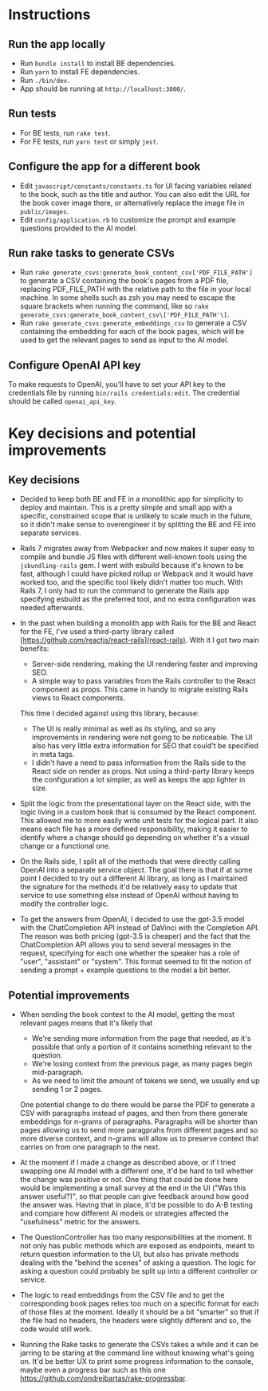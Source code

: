 # Instructions

## Run the app locally

- Run `bundle install` to install BE dependencies.
- Run `yarn` to install FE dependencies.
- Run `./bin/dev`.
- App should be running at `http://localhost:3000/`.

## Run tests

- For BE tests, run `rake test`.
- For FE tests, run `yarn test` or simply `jest`.

## Configure the app for a different book

- Edit `javascript/constants/constants.ts` for UI facing variables related to the book, such as the title and author. You can also edit the URL for the book cover image there, or alternatively replace the image file in `public/images`.
- Edit `config/application.rb` to customize the prompt and example questions provided to the AI model.

## Run rake tasks to generate CSVs

- Run `rake generate_csvs:generate_book_content_csv['PDF_FILE_PATH']` to generate a CSV containing the book's pages from a PDF file, replacing PDF_FILE_PATH with the relative path to the file in your local machine. In some shells such as zsh you may need to escape the square brackets when running the command, like so
  `rake generate_csvs:generate_book_content_csv\['PDF_FILE_PATH'\]`.
- Run `rake generate_csvs:generate_embeddings_csv` to generate a CSV containing the embedding for each of the book pages, which will be used to get the relevant pages to send as input to the AI model.

## Configure OpenAI API key

To make requests to OpenAI, you'll have to set your API key to the credentials file by running `bin/rails credentials:edit`. The credential should be called `openai_api_key`.

# Key decisions and potential improvements

## Key decisions

- Decided to keep both BE and FE in a monolithic app for simplicity to deploy and maintain. This is a pretty simple and small app with a specific, constrained scope that is unlikely to scale much in the future, so it didn't make sense to overengineer it by splitting the BE and FE into separate services.
- Rails 7 migrates away from Webpacker and now makes it super easy to compile and bundle JS files with different well-known tools using the `jsbundling-rails` gem. I went with esbuild because it's known to be fast, although I could have picked rollup or Webpack and it would have worked too, and the specific tool likely didn't matter too much. With Rails 7, I only had to run the command to generate the Rails app specifying esbuild as the preferred tool, and no extra configuration was needed afterwards.
- In the past when building a monolith app with Rails for the BE and React for the FE, I've used a third-party library called [https://github.com/reactjs/react-rails](react-rails). With it I got two main benefits:
    - Server-side rendering, making the UI rendering faster and improving SEO.
    - A simple way to pass variables from the Rails controller to the React component as props. This came in handy to migrate existing Rails views to React components.

  This time I decided against using this library, because:
    - The UI is really minimal as well as its styling, and so any improvements in rendering were not going to be noticeable. The UI also has very little extra information for SEO that could't be specified in meta tags.
    - I didn't have a need to pass information from the Rails side to the React side on render as props.
  Not using a third-party library keeps the configuration a lot simpler, as well as keeps the app lighter in size.

- Split the logic from the presentational layer on the React side, with the logic living in a custom hook that is consumed by the React component. This allowed me to more easily write unit tests for the logical part. It also means each file has a more defined responsibility, making it easier to identify where a change should go depending on whether it's a visual change or a functional one.
- On the Rails side, I split all of the methods that were directly calling OpenAI into a separate service object. The goal there is that if at some point I decided to try out a different AI library, as long as I maintained the signature for the methods it'd be relatively easy to update that service to use something else instead of OpenAI without having to modify the controller logic.
- To get the answers from OpenAI, I decided to use the gpt-3.5 model with the ChatCompletion API instead of DaVinci with the Completion API. The reason was both pricing (gpt-3.5 is cheaper) and the fact that the ChatCompletion API allows you to send several messages in the request, specifying for each one whether the speaker has a role of "user", "assistant" or "system". This format seemed to fit the notion of sending a prompt + example questions to the model a bit better.

## Potential improvements

- When sending the book context to the AI model, getting the most relevant pages means that it's likely that
    - We're sending more information from the page that needed, as it's possible that only a portion of it contains something relevant to the question.
    - We're losing context from the previous page, as many pages begin mid-paragraph.
    - As we need to limit the amount of tokens we send, we usually end up sending 1 or 2 pages.

  One potential change to do there would be parse the PDF to generate a CSV with paragraphs instead of pages, and then from there generate embeddings for n-grams of paragraphs. Paragraphs will be shorter than pages allowing us to send more paragprahs from different pages and so more diverse context, and n-grams will allow us to preserve context that carries on from one paragraph to the next.

- At the moment if I made a change as described above, or if I tried swapping one AI model with a different one, it'd be hard to tell whether the change was positive or not. One thing that could be done here would be implementing a small survey at the end in the UI ("Was this answer useful?)", so that people can give feedback around how good the answer was. Having that in place, it'd be possible to do A-B testing and compare how different AI models or strategies affected the "usefulness" metric for the answers.
- The QuestionController has too many responsibilities at the moment. It not only has public methods which are exposed as endpoints, meant to return question information to the UI, but also has private methods dealing with the "behind the scenes" of asking a question. The logic for asking a question could probably be split up into a different controller or service.
- The logic to read embeddings from the CSV file and to get the corresponding book pages relies too much on a specific format for each of those files at the moment. Ideally it should be a bit "smarter" so that if the file had no headers, the headers were slightly different and so, the code would still work.
- Running the Rake tasks to generate the CSVs takes a while and it can be jarring to be staring at the command line without knowing what's going on. It'd be better UX to print some progress information to the console, maybe even a progress bar such as this one https://github.com/ondrejbartas/rake-progressbar.


